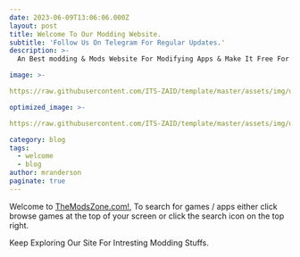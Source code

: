 ```yaml
---
date: 2023-06-09T13:06:06.000Z
layout: post
title: Welcome To Our Modding Website.
subtitle: 'Follow Us On Telegram For Regular Updates.'
description: >-
  An Best modding & Mods Website For Modifying Apps & Make It Free For Everyone.

image: >-

https://raw.githubusercontent.com/ITS-ZAID/template/master/assets/img/uploads/themodszone.jpg

optimized_image: >- 

https://raw.githubusercontent.com/ITS-ZAID/template/master/assets/img/uploads/themodszone.jpg

category: blog
tags:
  - welcome
  - blog
author: mranderson
paginate: true
---
```

Welcome to <a href="#">TheModsZone.com!</a>, To search for games / apps either click browse games at the top of your screen or click the search icon on the top right.


Keep Exploring Our Site For Intresting Modding Stuffs.
